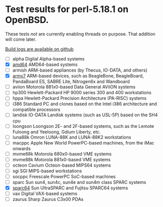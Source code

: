 # Test results for perl-5.18.1 on OpenBSD.

These tests *not* are currently enabling threads on purpose.  That addition will come later.

[Build logs are available on github](https://github.com/afresh1/OpenBSD-perl/tree/master/build_logs/perl-5.18.1)

- [ ] alpha	Digital Alpha-based systems
- [x] [amd64](https://github.com/afresh1/OpenBSD-perl/tree/master/build_logs/perl-5.18.1/perl-5.18.1-build-amd64-20131109T174240.log)	AMD64-based systems
- [ ] armish	ARM-based appliances (by Thecus, IO-DATA, and others)
- [x] [armv7](https://github.com/afresh1/OpenBSD-perl/tree/master/build_logs/perl-5.18.1/perl-5.18.1-build-armv7-20131108T222113.log)	ARM-based devices, such as BeagleBone, BeagleBoard, PandaBoard ES, SABRE Lite, Nitrogen6x and Wandboard
- [ ] aviion	Motorola 881x0-based Data General AViiON systems
- [ ] hp300	Hewlett-Packard HP 9000 series 300 and 400 workstations
- [ ] hppa	Hewlett-Packard Precision Architecture (PA-RISC) systems
- [ ] i386	Standard PC and clones based on the Intel i386 architecture and compatible processors
- [ ] landisk	IO-DATA Landisk systems (such as USL-5P) based on the SH4 cpu
- [ ] loongson	Loongson 2E- and 2F-based systems, such as the Lemote Fuloong and Yeeloong, Gdium Liberty, etc.
- [ ] luna88k	Omron LUNA-88K and LUNA-88K2 workstations
- [ ] macppc	Apple New World PowerPC-based machines, from the iMac onwards
- [ ] mvme68k	Motorola 680x0-based VME systems
- [ ] mvme88k	Motorola 881x0-based VME systems
- [ ] octeon	Cavium Octeon-based MIPS64 systems
- [ ] sgi	SGI MIPS-based workstations
- [ ] socppc	Freescale PowerPC SoC-based machines
- [ ] sparc	Sun sun4, sun4c, sun4e and sun4m class SPARC systems
- [x] [sparc64](https://github.com/afresh1/OpenBSD-perl/tree/master/build_logs/perl-5.18.1/perl-5.18.1-build-sparc64-20131102T171136.log)	Sun UltraSPARC and Fujitsu SPARC64 systems
- [ ] vax	Digital VAX-based systems
- [ ] zaurus	Sharp Zaurus C3x00 PDAs
